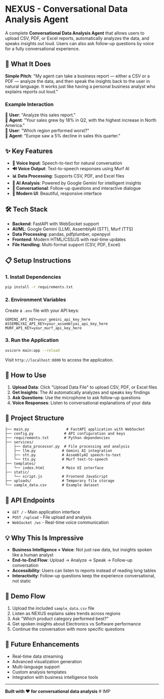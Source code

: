 # NEXUS - Conversational Data Analysis Agent

A complete **Conversational Data Analysis Agent** that allows users to upload CSV, PDF, or Excel reports, automatically analyzes the data, and speaks insights out loud. Users can also ask follow-up questions by voice for a fully conversational experience.

## 🚀 What It Does

**Simple Pitch**: "My agent can take a business report — either a CSV or a PDF — analyze the data, and then speak the insights back to the user in natural language. It works just like having a personal business analyst who explains reports out loud."

### Example Interaction
👤 **User**: "Analyze this sales report."  
🤖 **Agent**: "Your sales grew by 18% in Q2, with the highest increase in North America."  
👤 **User**: "Which region performed worst?"  
🤖 **Agent**: "Europe saw a 5% decline in sales this quarter."

## ✨ Key Features

- **🎤 Voice Input**: Speech-to-text for natural conversation
- **🔊 Voice Output**: Text-to-speech responses using Murf AI
- **📊 Data Processing**: Supports CSV, PDF, and Excel files
- **🤖 AI Analysis**: Powered by Google Gemini for intelligent insights
- **💬 Conversational**: Follow-up questions and interactive dialogue
- **🎨 Modern UI**: Beautiful, responsive interface

## 🛠️ Tech Stack

- **Backend**: FastAPI with WebSocket support
- **AI/ML**: Google Gemini (LLM), AssemblyAI (STT), Murf (TTS)
- **Data Processing**: pandas, pdfplumber, openpyxl
- **Frontend**: Modern HTML/CSS/JS with real-time updates
- **File Handling**: Multi-format support (CSV, PDF, Excel)

## 📋 Setup Instructions

### 1. Install Dependencies
```bash
pip install -r requirements.txt
```

### 2. Environment Variables
Create a `.env` file with your API keys:
```env
GEMINI_API_KEY=your_gemini_api_key_here
ASSEMBLYAI_API_KEY=your_assemblyai_api_key_here
MURF_API_KEY=your_murf_api_key_here
```

### 3. Run the Application
```bash
uvicorn main:app --reload
```

Visit `http://localhost:8000` to access the application.

## 🎯 How to Use

1. **Upload Data**: Click "Upload Data File" to upload CSV, PDF, or Excel files
2. **Get Insights**: The AI automatically analyzes and speaks key findings
3. **Ask Questions**: Use the microphone to ask follow-up questions
4. **Voice Responses**: Listen to conversational explanations of your data

## 📁 Project Structure

```
├── main.py                 # FastAPI application with WebSocket
├── config.py              # API configuration and keys
├── requirements.txt       # Python dependencies
├── services/
│   ├── data_processor.py  # File processing and analysis
│   ├── llm.py            # Gemini AI integration
│   ├── stt.py            # AssemblyAI speech-to-text
│   └── tts.py            # Murf text-to-speech
├── templates/
│   └── index.html        # Main UI interface
├── static/
│   └── script.js         # Frontend JavaScript
├── uploads/              # Temporary file storage
└── sample_data.csv       # Example dataset
```

## 🔧 API Endpoints

- `GET /` - Main application interface
- `POST /upload` - File upload and analysis
- `WebSocket /ws` - Real-time voice communication

## 💡 Why This Is Impressive

- **Business Intelligence + Voice**: Not just raw data, but insights spoken like a human analyst
- **End-to-End Flow**: Upload → Analyze → Speak → Follow-up conversation
- **Accessibility**: Users can listen to reports instead of reading long tables
- **Interactivity**: Follow-up questions keep the experience conversational, not static

## 🎪 Demo Flow

1. Upload the included `sample_data.csv` file
2. Listen as NEXUS explains sales trends across regions
3. Ask "Which product category performed best?"
4. Get spoken insights about Electronics vs Software performance
5. Continue the conversation with more specific questions

## 🚀 Future Enhancements

- Real-time data streaming
- Advanced visualization generation
- Multi-language support
- Custom analysis templates
- Integration with business intelligence tools

---

**Built with ❤️ for conversational data analysis**
#   I M P  
 